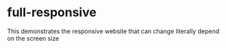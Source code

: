 # full-responsive

This demonstrates the responsive website that can change literally depend on the screen size
